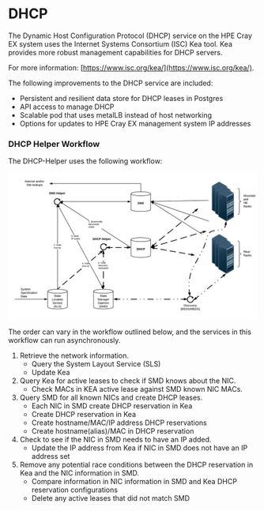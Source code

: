 # DHCP

The Dynamic Host Configuration Protocol \(DHCP\) service on the HPE Cray EX system uses the Internet Systems Consortium \(ISC\) Kea tool. Kea provides more robust management capabilities for DHCP servers.

For more information: [https://www.isc.org/kea/](https://www.isc.org/kea/).

The following improvements to the DHCP service are included:

- Persistent and resilient data store for DHCP leases in Postgres
- API access to manage DHCP
- Scalable pod that uses metalLB instead of host networking
- Options for updates to HPE Cray EX management system IP addresses

### DHCP Helper Workflow

The DHCP-Helper uses the following workflow:

![DHCP Helper](../../../img/operations/DHCP_Helper.PNG)

The order can vary in the workflow outlined below, and the services in this workflow can run asynchronously.

1.  Retrieve the network information.
    - Query the System Layout Service \(SLS\)
    - Update Kea
2.  Query Kea for active leases to check if SMD knows about the NIC.
    - Check MACs in KEA active lease against SMD known NIC MACs.
3.  Query SMD for all known NICs and create DHCP leases.
    - Each NIC in SMD create DHCP reservation in Kea
    - Create DHCP reservation in Kea
    - Create hostname/MAC/IP address DHCP reservations
    - Create hostname\(alias\)/MAC in DHCP reservation
4.  Check to see if the NIC in SMD needs to have an IP added.
    - Update the IP address from Kea if NIC in SMD does not have an IP address set
5.  Remove any potential race conditions between the DHCP reservation in Kea and the NIC information in SMD.
    - Compare information in NIC information in SMD and Kea DHCP reservation configurations
    - Delete any active leases that did not match SMD

